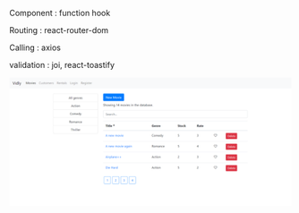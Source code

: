 Component : function hook

Routing : react-router-dom

Calling : axios

validation : joi, react-toastify

![alt text](https://github.com/mohexc/vidly-app1/blob/master/vidlyApp.png?raw=true)
